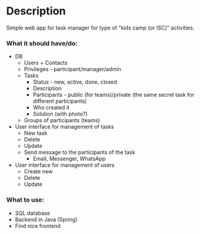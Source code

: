 # Description
Simple web app for task manager for type of "kids camp (or ISC)" activities.  

### What it should have/do:
* DB
    * Users + Contacts
    * Privileges - participant/manager/admin
    * Tasks 
        * Status - new, active, done, closed
        * Description
        * Participants - public (for teams)/private (the same secret task for different participants)
        * Who created it
        * Solution (with photo?)
    * Groups of participants (teams)
* User interface for management of tasks
    * New task
    * Delete
    * Update
    * Send message to the participants of the task 
        * Email, Messenger, WhatsApp
* User interface for management of users
    * Create new
    * Delete
    * Update

### What to use:
* SQL database
* Backend in Java (Spring)
* Find nice frontend
